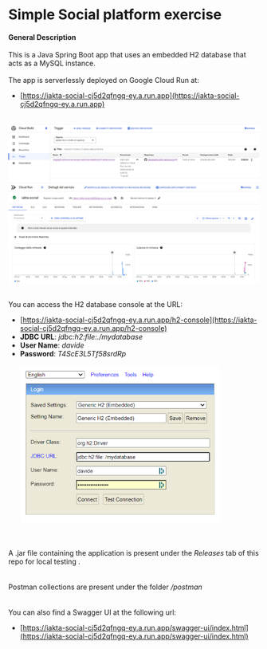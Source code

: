 
# Simple Social platform exercise

  

#### General Description

This is a Java Spring Boot app that uses an embedded H2 database that acts as a MySQL instance.<br><br>The app is serverlessly deployed on Google Cloud Run at:
 - [https://iakta-social-cj5d2qfngq-ey.a.run.app](https://iakta-social-cj5d2qfngq-ey.a.run.app)
<br><br>
<img src="docs/screenshots/cloud_build.png" alt="Trigger" width="600"/>
<img src="docs/screenshots/cloud_run.png" alt="Deployement" width="600"/>
<br><br>

You can access the H2 database console at the URL:
<br>

 - [https://iakta-social-cj5d2qfngq-ey.a.run.app/h2-console](https://iakta-social-cj5d2qfngq-ey.a.run.app/h2-console)
 - **JDBC URL**: *jdbc:h2:file:./mydatabase*
 - **User Name**: *davide*
 - **Password**: *T4ScE3L5Tf58srdRp*
<br><br><img src="docs/screenshots/h2-console.png" alt="h2-console" width="400"/>

<br><br>A .jar file containing the application is present under the <i>Releases</i> tab of this repo for local testing .<br><br><br>
Postman collections are present under the folder <i>/postman</i><br><br><br>
You can also find a Swagger UI at the following url:<br>

-  [https://iakta-social-cj5d2qfngq-ey.a.run.app/swagger-ui/index.html](https://iakta-social-cj5d2qfngq-ey.a.run.app/swagger-ui/index.html)
